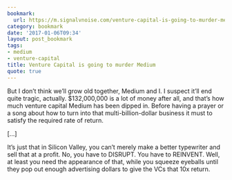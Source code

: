 ```yaml
---
bookmark:
  url: https://m.signalvnoise.com/venture-capital-is-going-to-murder-medium-656cbccf4829#.snakz51q1
category: bookmark
date: '2017-01-06T09:34'
layout: post_bookmark
tags:
- medium
- venture-capital
title: Venture Capital is going to murder Medium
quote: true
---
```


But I don’t think we’ll grow old together, Medium and I. I suspect it’ll end quite tragic, actually. $132,000,000 is a lot of money after all, and that’s how much venture capital Medium has been dipped in. Before having a prayer or a song about how to turn into that multi-billion-dollar business it must to satisfy the required rate of return.

[...]

It’s just that in Silicon Valley, you can’t merely make a better typewriter and sell that at a profit. No, you have to DISRUPT. You have to REINVENT. Well, at least you need the appearance of that, while you squeeze eyeballs until they pop out enough advertising dollars to give the VCs that 10x return.
